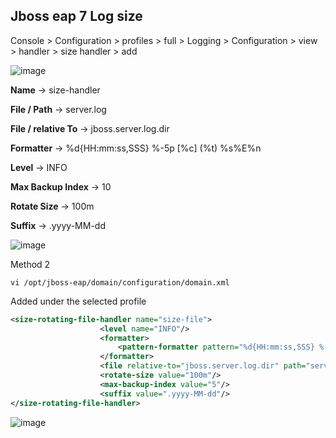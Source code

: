 ## Jboss eap 7 Log size


Console > Configuration > profiles > full > Logging > Configuration > view > handler > size handler > add

![image](https://user-images.githubusercontent.com/3519706/81142312-03c04080-8f78-11ea-85c7-b1c65c879cf7.png)

**Name**                        ->  size-handler

**File / Path**                 ->  server.log

**File / relative To**          -> jboss.server.log.dir

**Formatter**                     -> %d{HH:mm:ss,SSS} %-5p [%c] (%t) %s%E%n

**Level**                             -> INFO            
       
**Max Backup Index**      -> 10

**Rotate Size**                  -> 100m

**Suffix**                           -> .yyyy-MM-dd

![image](https://user-images.githubusercontent.com/3519706/81142417-500b8080-8f78-11ea-8b7e-a1dfeec292e3.png)

Method 2
```
vi /opt/jboss-eap/domain/configuration/domain.xml
```
Added under the selected profile
```xml
<size-rotating-file-handler name="size-file">
                    <level name="INFO"/>
                    <formatter>
                        <pattern-formatter pattern="%d{HH:mm:ss,SSS} %-5p [%c] (%t) %s%E%n"/>
                    </formatter>
                    <file relative-to="jboss.server.log.dir" path="server.log"/>
                    <rotate-size value="100m"/>
                    <max-backup-index value="5"/>
                    <suffix value=".yyyy-MM-dd"/>
</size-rotating-file-handler>
```

![image](https://user-images.githubusercontent.com/3519706/81142699-fb1c3a00-8f78-11ea-823d-9780b92895b7.png)

